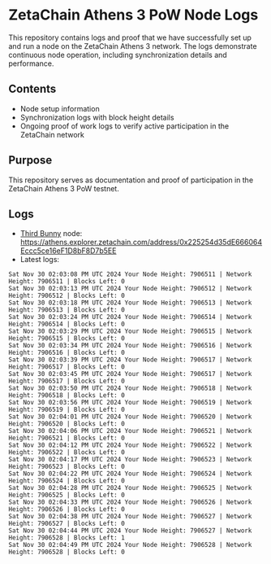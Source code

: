 # ZetaChain Athens 3 PoW Node Logs
This repository contains logs and proof that we have successfully set up and run a node on the ZetaChain Athens 3 network. The logs demonstrate continuous node operation, including synchronization details and performance.

## Contents
- Node setup information
- Synchronization logs with block height details
- Ongoing proof of work logs to verify active participation in the ZetaChain network

## Purpose
This repository serves as documentation and proof of participation in the ZetaChain Athens 3 PoW testnet.

## Logs

- [Third Bunny](https://thirdbunny.xyz/) node: https://athens.explorer.zetachain.com/address/0x225254d35dE666064Eccc5ce16eF1D8bF8D7b5EE
- Latest logs:
```
Sat Nov 30 02:03:08 PM UTC 2024 Your Node Height: 7906511 | Network Height: 7906511 | Blocks Left: 0
Sat Nov 30 02:03:13 PM UTC 2024 Your Node Height: 7906512 | Network Height: 7906512 | Blocks Left: 0
Sat Nov 30 02:03:18 PM UTC 2024 Your Node Height: 7906513 | Network Height: 7906513 | Blocks Left: 0
Sat Nov 30 02:03:24 PM UTC 2024 Your Node Height: 7906514 | Network Height: 7906514 | Blocks Left: 0
Sat Nov 30 02:03:29 PM UTC 2024 Your Node Height: 7906515 | Network Height: 7906515 | Blocks Left: 0
Sat Nov 30 02:03:34 PM UTC 2024 Your Node Height: 7906516 | Network Height: 7906516 | Blocks Left: 0
Sat Nov 30 02:03:39 PM UTC 2024 Your Node Height: 7906517 | Network Height: 7906517 | Blocks Left: 0
Sat Nov 30 02:03:45 PM UTC 2024 Your Node Height: 7906517 | Network Height: 7906517 | Blocks Left: 0
Sat Nov 30 02:03:50 PM UTC 2024 Your Node Height: 7906518 | Network Height: 7906518 | Blocks Left: 0
Sat Nov 30 02:03:56 PM UTC 2024 Your Node Height: 7906519 | Network Height: 7906519 | Blocks Left: 0
Sat Nov 30 02:04:01 PM UTC 2024 Your Node Height: 7906520 | Network Height: 7906520 | Blocks Left: 0
Sat Nov 30 02:04:06 PM UTC 2024 Your Node Height: 7906521 | Network Height: 7906521 | Blocks Left: 0
Sat Nov 30 02:04:12 PM UTC 2024 Your Node Height: 7906522 | Network Height: 7906522 | Blocks Left: 0
Sat Nov 30 02:04:17 PM UTC 2024 Your Node Height: 7906523 | Network Height: 7906523 | Blocks Left: 0
Sat Nov 30 02:04:22 PM UTC 2024 Your Node Height: 7906524 | Network Height: 7906524 | Blocks Left: 0
Sat Nov 30 02:04:28 PM UTC 2024 Your Node Height: 7906525 | Network Height: 7906525 | Blocks Left: 0
Sat Nov 30 02:04:33 PM UTC 2024 Your Node Height: 7906526 | Network Height: 7906526 | Blocks Left: 0
Sat Nov 30 02:04:38 PM UTC 2024 Your Node Height: 7906527 | Network Height: 7906527 | Blocks Left: 0
Sat Nov 30 02:04:44 PM UTC 2024 Your Node Height: 7906527 | Network Height: 7906528 | Blocks Left: 1
Sat Nov 30 02:04:49 PM UTC 2024 Your Node Height: 7906528 | Network Height: 7906528 | Blocks Left: 0
```
